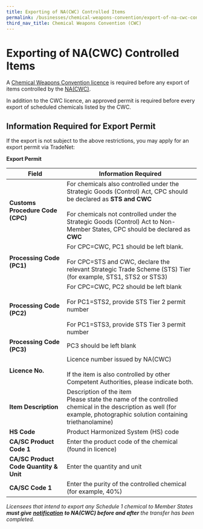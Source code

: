 ```yaml
---
title: Exporting of NA(CWC) Controlled Items
permalink: /businesses/chemical-weapons-convention/export-of-na-cwc-controlled-items
third_nav_title: Chemical Weapons Convention (CWC)
---
```


# Exporting of NA(CWC) Controlled Items

A  [Chemical Weapons Convention licence](https://www.customs.gov.sg/businesses/chemical-weapons-convention/licensing-requirements) is required before any export of items controlled by the  [NA(CWC)](https://www.customs.gov.sg/businesses/chemical-weapons-convention).

In addition to the CWC licence, an approved permit is required before every export of scheduled chemicals listed by the CWC.

## **Information Required for Export Permit**

If the export is not subject to the above restrictions, you may apply for an export permit via TradeNet:

**Export Permit**

| Field | Information Required |
|--|--|
| **Customs Procedure Code (CPC)** |   For chemicals also controlled under the Strategic Goods (Control) Act, CPC should be declared as **STS and CWC** <br><br> For chemicals not controlled under the Strategic Goods (Control) Act to Non-Member States, CPC should be declared as **CWC** |
| **Processing Code (PC1)** |  For CPC=CWC, PC1 should be left blank. <br><br> For CPC=STS and CWC, declare the relevant Strategic Trade Scheme (STS) Tier (for example, STS1, STS2 or STS3) |
| **Processing Code (PC2)** | For CPC=CWC, PC2 should be left blank <br><br> For PC1=STS2, provide STS Tier 2 permit number <br><br>  For PC1=STS3, provide STS Tier 3 permit number |
| **Processing Code (PC3)** | PC3 should be left blank |
| **Licence No.** |  Licence number issued by NA(CWC) <br><br> If the item is also controlled by other Competent Authorities, please indicate both. |
| **Item Description** | Description of the item <br> Please state the name of the controlled chemical in the description as well (for example, photographic solution containing triethanolamine) |
| **HS Code** | Product Harmonized System (HS) code |
| **CA/SC Product Code 1** |  Enter the product code of the chemical (found in licence)|
| **CA/SC Product Code Quantity & Unit** | Enter the quantity and unit |
| **CA/SC Code 1** | Enter the purity of the controlled chemical (for example, 40%) |

*Licensees that intend to export any Schedule 1 chemical to Member States **must give** [**notification**](https://www.customs.gov.sg/businesses/chemical-weapons-convention/declarations/advanced-notification-on-transfer-of-schedule-1-chemicals) **to NA(CWC) before and after** the transfer has been completed.*

